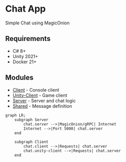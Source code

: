 # Chat App
Simple Chat using MagicOnion

## Requirements
* C# 8+
* Unity 2021+
* Docker 21+

## Modules

* [Client](./Chat.Client/) - Console client
* [Unity-Client](./Chat.Unity/) - Game client
* [Server](./Chat.Server/) - Server and chat logic
* [Shared](./Chat.Shared/) - Message definition


```mermaid
graph LR;
    subgraph Server
        chat.server -->|MagicOnion/gRPC| Internet
        Internet -->|Port 5000| chat.server
    end

    subgraph Client
        chat.client -->|Requests| chat.server
        chat.unity-client -->|Requests| chat.server
    end
```
